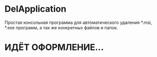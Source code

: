# DelApplication
Простая консольная программа для автоматического удаления *.msi, *.exe программ, а так же конкретных файлов и папок.


# ИДЁТ ОФОРМЛЕНИЕ...
